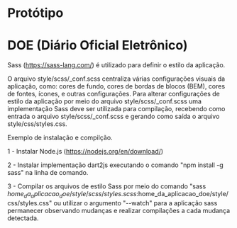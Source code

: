# Protótipo

# DOE (Diário Oficial Eletrônico)

Sass (https://sass-lang.com/) é utilizado para definir o estilo da aplicação.

O arquivo style/scss/_conf.scss centraliza várias configurações visuais da aplicação, como: cores de fundo, cores de bordas de blocos (BEM),
cores de fontes, ícones, e outras configurações.
Para alterar configurações de estilo da aplicação por meio do arquivo style/scss/_conf.scss uma implementação Sass deve ser utilizada para compilação,
recebendo como entrada o arquivo style/scss/_conf.scss e gerando como saída o arquivo style/css/styles.css. 

Exemplo de instalação e compilção.

1 - Instalar Node.js (https://nodejs.org/en/download/)

2 - Instalar implementação dart2js executando o comando "npm install -g sass" na linha de comando.

3 - Compilar os arquivos de estilo Sass por meio do comando "sass $home_da_aplicacao_doe/style/scss/styles.scss:$home_da_aplicacao_doe/style/css/styles.css"
ou utilizar o argumento "--watch" para a aplicação sass permanecer observando mudanças e realizar compilações a cada mudança detectada.
  
 
